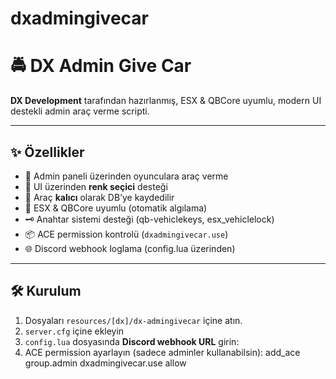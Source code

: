 # dxadmingivecar

# 🚔 DX Admin Give Car

**DX Development** tarafından hazırlanmış, ESX & QBCore uyumlu, modern UI destekli admin araç verme scripti.

---

## ✨ Özellikler

- 🔑 Admin paneli üzerinden oyunculara araç verme
- 🎨 UI üzerinden **renk seçici** desteği
- 🚗 Araç **kalıcı** olarak DB’ye kaydedilir
- 🔧 ESX & QBCore uyumlu (otomatik algılama)
- 🗝️ Anahtar sistemi desteği (qb-vehiclekeys, esx_vehiclelock)
- 📦 ACE permission kontrolü (`dxadmingivecar.use`)
- 🌐 Discord webhook loglama (config.lua üzerinden)

---

## 🛠️ Kurulum

1. Dosyaları `resources/[dx]/dx-admingivecar` içine atın.
2. `server.cfg` içine ekleyin
3. `config.lua` dosyasında **Discord webhook URL** girin:
4. ACE permission ayarlayın (sadece adminler kullanabilsin): add_ace group.admin dxadmingivecar.use allow
